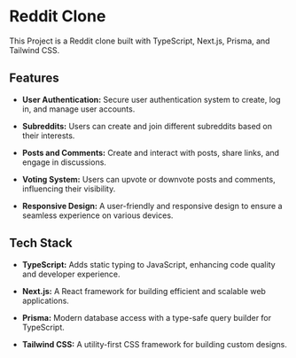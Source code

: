 # Reddit Clone

This Project is a Reddit clone built with TypeScript, Next.js, Prisma, and Tailwind CSS.

## Features

- **User Authentication:** Secure user authentication system to create, log in, and manage user accounts.

- **Subreddits:** Users can create and join different subreddits based on their interests.

- **Posts and Comments:** Create and interact with posts, share links, and engage in discussions.

- **Voting System:** Users can upvote or downvote posts and comments, influencing their visibility.

- **Responsive Design:** A user-friendly and responsive design to ensure a seamless experience on various devices.

## Tech Stack

- **TypeScript:** Adds static typing to JavaScript, enhancing code quality and developer experience.

- **Next.js:** A React framework for building efficient and scalable web applications.

- **Prisma:** Modern database access with a type-safe query builder for TypeScript.

- **Tailwind CSS:** A utility-first CSS framework for building custom designs.
